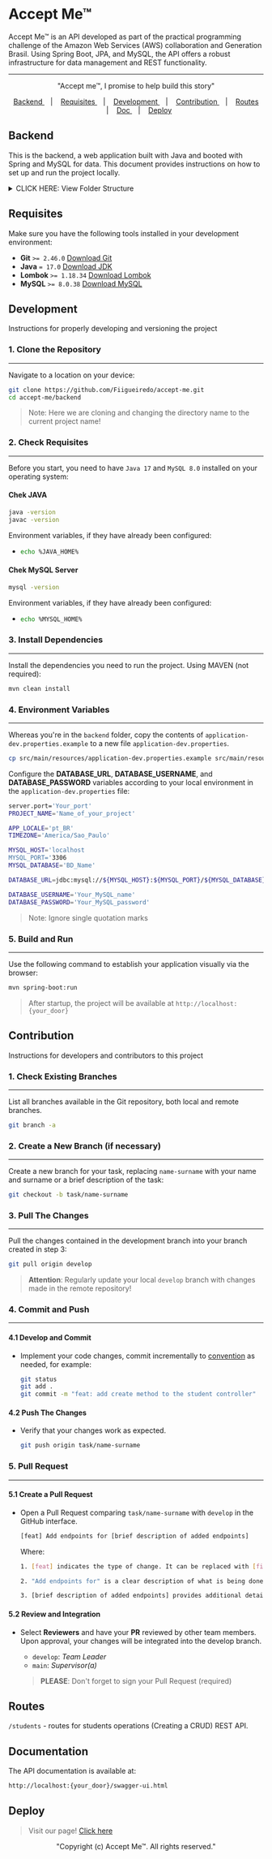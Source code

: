 # Accept Me™
Accept Me™ is an API developed as part of the practical programming challenge of the Amazon Web Services (AWS) collaboration and Generation Brasil. Using Spring Boot, JPA, and MySQL, the API offers a robust infrastructure for data management and REST functionality.

---

<p align="center">
"Accept me™, I promise to help build this story" <br/>
</p>

<p align="center">
  <a href="#backend"> Backend </a>&nbsp;&nbsp;&nbsp;|&nbsp;&nbsp;&nbsp;
  <a href="#Requirements"> Requisites </a>&nbsp;&nbsp;&nbsp;|&nbsp;&nbsp;&nbsp;
  <a href="#development"> Development </a>&nbsp;&nbsp;&nbsp;|&nbsp;&nbsp;&nbsp;
  <a href="#contribution"> Contribution </a>&nbsp;&nbsp;&nbsp;|&nbsp;&nbsp;&nbsp;
  <a href="#routes"> Routes </a>&nbsp;&nbsp;&nbsp;|&nbsp;&nbsp;&nbsp;
  <a href="#documentation"> Doc </a>&nbsp;&nbsp;&nbsp;|&nbsp;&nbsp;&nbsp;
  <a href="#deploy"> Deploy </a>
</p>

## Backend
This is the backend, a web application built with Java and booted with Spring and MySQL for data. This document provides instructions on how to set up and run the project locally.

<details>
<summary>CLICK HERE: View Folder Structure</summary>

```markdown
accept-me/
│
├── backend/
│   │
│   ├── src/
│   │   ├── main/
│   │   │   ├── java/
│   │   │   │   └── com/
│   │   │   │       └── accept/
│   │   │   │           ├── controllers/
│   │   │   │           │   └── StudentController.java
│   │   │   │           │
│   │   │   │           ├── dto/
│   │   │   │           │   └── StudentDTO.java
│   │   │   │           │
│   │   │   │           ├── entities/
│   │   │   │           │   └── Student.java
│   │   │   │           │
│   │   │   │           ├── repositories/
│   │   │   │           │   └── StudentRepository.java
│   │   │   │           │
│   │   │   │           ├── services/
│   │   │   │           │   └── StudentService.java
│   │   │   │           │
│   │   │   │           ├── Application.java
│   │   │   │           ├── Documentation.java
│   │   │   │           └── GlobalExceptionHandler.java
│   │   │   │
│   │   │   └── resources/
│   │   │       ├── db/
│   │   │       │    └── migration/
│   │   │       │        └── V1__create_students_table.sql
│   │   │       │
│   │   │       ├── application.yml
│   │   │       ├── application-dev.properties (unversioned)
│   │   │       └── application-dev.properties.example
│   │   │
│   │   └── test/
│   │       └── java/
│   │           └── com/
│   │               └── accept/
│   │                   └── ApplicationTests.java
│   │
│   ├── mvnw
│   ├── mvnw.cmd
│   ├── pom.xml
│   └── README.md
```
</details>

## Requisites
Make sure you have the following tools installed in your development environment:

- **Git** `>= 2.46.0` [Download Git](https://git-scm.com/downloads)
- **Java** `= 17.0` [Download JDK](https://www.oracle.com/java/technologies/downloads/)
- **Lombok** `>= 1.18.34` [Download Lombok](https://projectlombok.org/download/)
- **MySQL** `>= 8.0.38` [Download MySQL](https://dev.mysql.com/downloads/installer/)

## Development
Instructions for properly developing and versioning the project

### 1. Clone the Repository
---
Navigate to a location on your device:

```bash
git clone https://github.com/Fiigueiredo/accept-me.git
cd accept-me/backend
```
  > Note: Here we are cloning and changing the directory name to the current project name!

### 2. Check Requisites
---
Before you start, you need to have `Java 17` and `MySQL 8.0` installed on your operating system:

#### Chek JAVA
```bash
java -version
javac -version
```

Environment variables, if they have already been configured:

- ```bash
  echo %JAVA_HOME%
  ```

#### Chek MySQL Server
```bash
mysql -version
```

Environment variables, if they have already been configured:

- ```bash
  echo %MYSQL_HOME%
  ```

### 3. Install Dependencies
---
Install the dependencies you need to run the project. Using MAVEN (not required):

```bash
mvn clean install
```

### 4. Environment Variables
---
Whereas you're in the `backend` folder, copy the contents of `application-dev.properties.example` to a new file `application-dev.properties`.

```bash
cp src/main/resources/application-dev.properties.example src/main/resources/application-dev.properties
```

Configure the **DATABASE_URL**, **DATABASE_USERNAME**, and **DATABASE_PASSWORD** variables according to your local environment in the `application-dev.properties` file:

```bash
server.port='Your_port'
PROJECT_NAME='Name_of_your_project'

APP_LOCALE='pt_BR'
TIMEZONE='America/Sao_Paulo'

MYSQL_HOST='localhost
MYSQL_PORT='3306
MYSQL_DATABASE='BD_Name'

DATABASE_URL=jdbc:mysql://${MYSQL_HOST}:${MYSQL_PORT}/${MYSQL_DATABASE}?createDatabaseIfNotExist=true&useTimezone=true&serverTimezone=UTC

DATABASE_USERNAME='Your_MySQL_name'
DATABASE_PASSWORD='Your_MySQL_password'
```
> Note: Ignore single quotation marks

### 5. Build and Run
---
Use the following command to establish your application visually via the browser:

```bash
mvn spring-boot:run
```
> After startup, the project will be available at `http://localhost:{your_door}`

## Contribution
Instructions for developers and contributors to this project

### 1. Check Existing Branches
---
List all branches available in the Git repository, both local and remote branches.

```bash
git branch -a
```

### 2. Create a New Branch (if necessary)
---
Create a new branch for your task, replacing `name-surname` with your name and surname or a brief description of the task:

```bash
git checkout -b task/name-surname
```

### 3. Pull The Changes
---
Pull the changes contained in the development branch into your branch created in step 3:
  
```bash
git pull origin develop
```
> **Attention**: Regularly update your local `develop` branch with changes made in the remote repository!
  
### 4. Commit and Push
---
#### 4.1 Develop and Commit
- Implement your code changes, commit incrementally to [convention](https://www.conventionalcommits.org/en/v1.0.0/#specification) as needed, for example:

  ```bash
  git status
  git add .
  git commit -m "feat: add create method to the student controller"
  ```

#### 4.2 Push The Changes
- Verify that your changes work as expected.

  ```bash
  git push origin task/name-surname
  ```

### 5. Pull Request
---
#### 5.1 Create a Pull Request
- Open a Pull Request comparing `task/name-surname` with `develop` in the GitHub interface.

  ```bash
  [feat] Add endpoints for [brief description of added endpoints]
  ```

  Where:
  ```bash
  1. [feat] indicates the type of change. It can be replaced with [fix], [docs], [refactor], etc., depending on the type of change you are implementing.

  2. "Add endpoints for" is a clear description of what is being done in the Pull Request.
  
  3. [brief description of added endpoints] provides additional details about the functionalities or features that the endpoints introduce.
  ```

#### 5.2 Review and Integration

- Select **Reviewers** and have your **PR** reviewed by other team members. Upon approval, your changes will be integrated into the develop branch.

  - `develop`: *Team Leader*
  - `main`: *Supervisor(a)*

  > **PLEASE**: Don't forget to sign your Pull Request (required)

## Routes
`/students` - routes for students operations (Creating a CRUD) REST API.  

## Documentation
The API documentation is available at:

```bash
http://localhost:{your_door}/swagger-ui.html
```

## Deploy
> Visit our page! [Click here](https://accept-me-eta.vercel.app/)

<p align="center">
"Copyright (c) Accept Me™. All rights reserved." <br/>
</p>